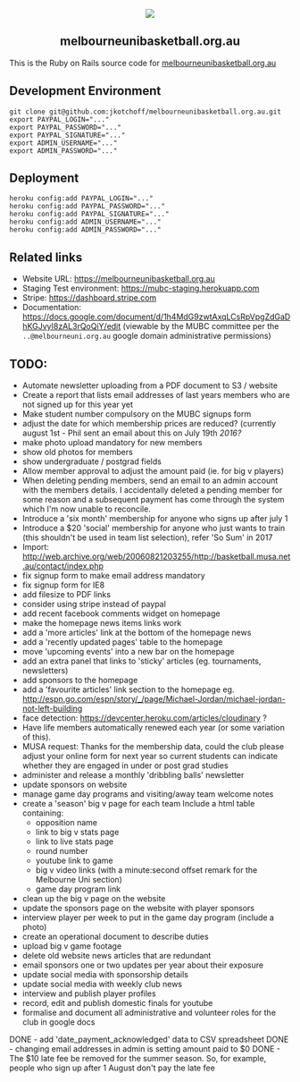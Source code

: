 <p align="center">
  <img src="doc/mubc_logo.png"><br/>
  <h2 align="center">melbourneunibasketball.org.au</h2>
</p>

This is the Ruby on Rails source code for [melbourneunibasketball.org.au](https://melbourneunibasketball.org.au)

## Development Environment

```
git clone git@github.com:jkotchoff/melbourneunibasketball.org.au.git
export PAYPAL_LOGIN="..."
export PAYPAL_PASSWORD="..."
export PAYPAL_SIGNATURE="..."
export ADMIN_USERNAME="..."
export ADMIN_PASSWORD="..."
```

## Deployment

```
heroku config:add PAYPAL_LOGIN="..."
heroku config:add PAYPAL_PASSWORD="..."
heroku config:add PAYPAL_SIGNATURE="..."
heroku config:add ADMIN_USERNAME="..."
heroku config:add ADMIN_PASSWORD="..."
```


## Related links

- Website URL: https://melbourneunibasketball.org.au
- Staging Test environment: https://mubc-staging.herokuapp.com
- Stripe: https://dashboard.stripe.com
- Documentation: https://docs.google.com/document/d/1h4MdG9zwtAxqLCsRpVpgZdGaDhKGJvyI8zAL3rQoQiY/edit (viewable by the MUBC committee per the `..@melbourneuni.org.au` google domain administrative permissions)

## TODO:
- Automate newsletter uploading from a PDF document to S3 / website
- Create a report that lists email addresses of last years members who are not signed up for this year yet
- Make student number compulsory on the MUBC signups form
- adjust the date for which membership prices are reduced? (currently august 1st - Phil sent an email about this on July 19th *2016?*
- make photo upload mandatory for new members
- show old photos for members
- show undergraduate / postgrad fields
- Allow member approval to adjust the amount paid (ie. for big v players)
- When deleting pending members, send an email to an admin account with the members details. I accidentally deleted a pending member for some reason and a subsequent payment has come through the system which I'm now unable to reconcile.
- Introduce a 'six month' membership for anyone who signs up after july 1
- Introduce a $20 'social' membership for anyone who just wants to train (this shouldn't be used in team list selection), refer 'So Sum' in 2017
- Import: http://web.archive.org/web/20060821203255/http://basketball.musa.net.au/contact/index.php
- fix signup form to make email address mandatory
- fix signup form for IE8
- add filesize to PDF links
- consider using stripe instead of paypal
- add recent facebook comments widget on homepage
- make the homepage news items links work
- add a 'more articles' link at the bottom of the homepage news
- add a 'recently updated pages' table to the homepage
- move 'upcoming events' into a new bar on the homepage
- add an extra panel that links to 'sticky' articles (eg. tournaments, newsletters)
- add sponsors to the homepage
- add a 'favourite articles' link section to the homepage eg. http://espn.go.com/espn/story/_/page/Michael-Jordan/michael-jordan-not-left-building
- face detection: https://devcenter.heroku.com/articles/cloudinary ?
- Have life members automatically renewed each year (or some variation of this).
- MUSA request: Thanks for the membership data, could the club please adjust your online form for next year so current students can indicate whether they are engaged in under or post grad studies
- administer and release a monthly 'dribbling balls' newsletter
- update sponsors on website
- manage game day programs and visiting/away team welcome notes
- create a 'season' big v page for each team
  Include a html table containing:
  - opposition name
  - link to big v stats page
  - link to live stats page
  - round number
  - youtube link to game
  - big v video links (with a minute:second offset remark for the Melbourne Uni section)
  - game day program link
- clean up the big v page on the website
- update the sponsors page on the website with player sponsors
- interview player per week to put in the game day program (include a photo)
- create an operational document to describe duties
- upload big v game footage
- delete old website news articles that are redundant
- email sponsors one or two updates per year about their exposure
- update social media with sponsorship details
- update social media with weekly club news
- interview and publish player profiles
- record, edit and publish domestic finals for youtube
- formalise and document all administrative and volunteer roles for the club in google docs

DONE - add 'date_payment_acknowledged' data to CSV spreadsheet
DONE - changing email addresses in admin is setting amount paid to $0
DONE - The $10 late fee be removed for the summer season. So, for example, people who sign up after 1 August don't pay the late fee
